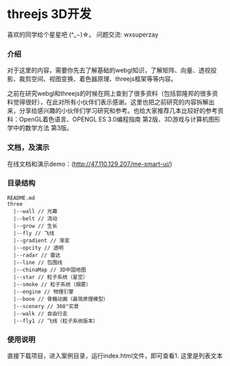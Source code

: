# threejs 3D开发

喜欢的同学给个星星吧 (^_−)☆。
问题交流: wxsuperzay


### 介绍
对于这里的内容，需要你先去了解基础的webgl知识，了解矩阵、向量、透视投影、裁剪空间、视图变换、着色器原理、threejs框架等等内容。

之前在研究webgl和threejs的时候在网上查到了很多资料（包括郭隆邦的很多资料觉得很好），在此对所有小伙伴们表示感谢。这里也把之前研究的内容拆解出来，分享给感兴趣的小伙伴们学习研究和参考。也给大家推荐几本比较好的参考资料：OpenGL着色语言、OPENGL ES 3.0编程指南 第2版、3D游戏与计算机图形学中的数学方法  第3版。


### 文档，及演示
在线文档和演示demo：(http://47.110.129.207/me-smart-ui/)


### 目录结构
```
README.md
three
  |--wall // 光幕
  |--belt // 流动
  |--grow // 生长
  |--fly // 飞线
  |--gradient // 渐变
  |--opcity // 透明
  |--radar // 雷达
  |--line // 包围线
  |--chinaMap // 3D中国地图
  |--star // 粒子系统（星空）
  |--smoke // 粒子系统（烟雾）
  |--engine // 物理引擎
  |--bone // 骨骼动画（最简原理模型）
  |--scenery // 360°实景
  |--walk // 自由行走
  |--fly1 // 飞线（粒子系统版本）

```
 
### 使用说明
直接下载项目，进入案例目录，运行index.html文件，即可查看1. 这里是列表文本